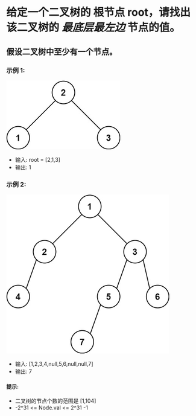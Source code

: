 # 给定一个二叉树的 根节点 root，请找出该二叉树的 ***最底层最左边*** 节点的值。
## 假设二叉树中至少有一个节点。
### 示例 1:
![img.png](img.png)
- 输入: root = [2,1,3]
- 输出: 1
### 示例 2:
![img_1.png](img_1.png)
- 输入: [1,2,3,4,null,5,6,null,null,7]
- 输出: 7
#### 提示:
- 二叉树的节点个数的范围是 [1,104]
- -2^31 <= Node.val <= 2^31 -1
